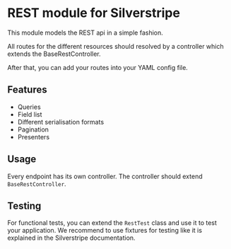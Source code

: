 REST module for Silverstripe
============================

This module models the REST api in a simple fashion.

All routes for the different resources should resolved by a controller which extends the BaseRestController.

After that, you can add your routes into your YAML config file.

## Features

 * Queries
 * Field list
 * Different serialisation formats
 * Pagination
 * Presenters
 
## Usage

Every endpoint has its own controller. The controller should extend `BaseRestController`.


## Testing

For functional tests, you can extend the `RestTest` class and use it to test your application. We recommend to use 
fixtures for testing like it is explained in the Silverstripe documentation.
